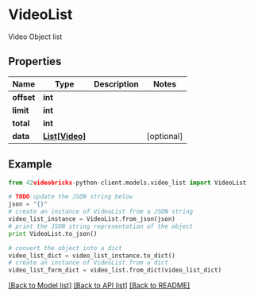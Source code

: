 # VideoList

Video Object list

## Properties
Name | Type | Description | Notes
------------ | ------------- | ------------- | -------------
**offset** | **int** |  | 
**limit** | **int** |  | 
**total** | **int** |  | 
**data** | [**List[Video]**](Video.md) |  | [optional] 

## Example

```python
from 42videobricks-python-client.models.video_list import VideoList

# TODO update the JSON string below
json = "{}"
# create an instance of VideoList from a JSON string
video_list_instance = VideoList.from_json(json)
# print the JSON string representation of the object
print VideoList.to_json()

# convert the object into a dict
video_list_dict = video_list_instance.to_dict()
# create an instance of VideoList from a dict
video_list_form_dict = video_list.from_dict(video_list_dict)
```
[[Back to Model list]](../README.md#documentation-for-models) [[Back to API list]](../README.md#documentation-for-api-endpoints) [[Back to README]](../README.md)


